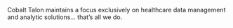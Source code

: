 Cobalt Talon maintains a focus exclusively on healthcare data management and analytic solutions... that’s all we do.